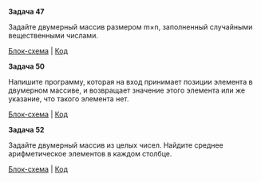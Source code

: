 **Задача 47**

Задайте двумерный массив размером m×n, заполненный случайными вещественными числами.

[Блок-схема](zadacha47/diagram.drawio.png) | [Код](zadacha47/Program.cs)

**Задача 50**

Напишите программу, которая на вход принимает позиции элемента в двумерном массиве, и возвращает значение этого элемента или же указание, что такого элемента нет.

[Блок-схема](zadacha50/diagram.drawio.png) | [Код](zadacha50/Program.cs)

**Задача 52**

Задайте двумерный массив из целых чисел. Найдите среднее арифметическое элементов в каждом столбце.

[Блок-схема](zadacha52/diagram.drawio.png) | [Код](zadacha52/Program.cs)
